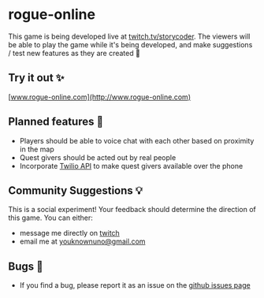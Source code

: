 # rogue-online
This game is being developed live at [twitch.tv/storycoder](https://www.twitch.tv/storycoder). The viewers will be able to play the game while it's being developed, and make suggestions / test new features as they are created :tada:

## Try it out ✨
[www.rogue-online.com](http://www.rogue-online.com)

## Planned features :crystal_ball:
- Players should be able to voice chat with each other based on proximity in the map
- Quest givers should be acted out by real people
- Incorporate [Twilio API](https://www.twilio.com/docs/voice) to make quest givers available over the phone

## Community Suggestions :bulb:
This is a social experiment! Your feedback should determine the direction of this game. You can either:
  - message me directly on [twitch](https://www.twitch.tv/storycoder)
  - email me at [youknownuno@gmail.com](youknownuno@gmail.com)

## Bugs :bug:
- If you find a bug, please report it as an issue on the [github issues page](https://github.com/storycoding/rogue-online/issues)
